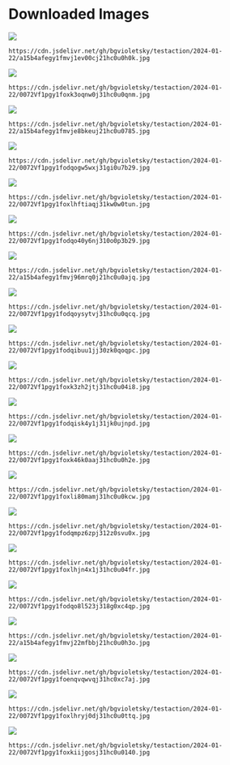 # Downloaded Images

![](https://cdn.jsdelivr.net/gh/bgvioletsky/testaction/2024-01-22/a15b4afegy1fmvj1ev00cj21hc0u0h0k.jpg)
```
https://cdn.jsdelivr.net/gh/bgvioletsky/testaction/2024-01-22/a15b4afegy1fmvj1ev00cj21hc0u0h0k.jpg
```
![](https://cdn.jsdelivr.net/gh/bgvioletsky/testaction/2024-01-22/0072Vf1pgy1foxk3oqnw0j31hc0u0qnm.jpg)
```
https://cdn.jsdelivr.net/gh/bgvioletsky/testaction/2024-01-22/0072Vf1pgy1foxk3oqnw0j31hc0u0qnm.jpg
```
![](https://cdn.jsdelivr.net/gh/bgvioletsky/testaction/2024-01-22/a15b4afegy1fmvje8bkeuj21hc0u0785.jpg)
```
https://cdn.jsdelivr.net/gh/bgvioletsky/testaction/2024-01-22/a15b4afegy1fmvje8bkeuj21hc0u0785.jpg
```
![](https://cdn.jsdelivr.net/gh/bgvioletsky/testaction/2024-01-22/0072Vf1pgy1fodqogw5wxj31gi0u7b29.jpg)
```
https://cdn.jsdelivr.net/gh/bgvioletsky/testaction/2024-01-22/0072Vf1pgy1fodqogw5wxj31gi0u7b29.jpg
```
![](https://cdn.jsdelivr.net/gh/bgvioletsky/testaction/2024-01-22/0072Vf1pgy1foxlhftiaqj31kw0w0tun.jpg)
```
https://cdn.jsdelivr.net/gh/bgvioletsky/testaction/2024-01-22/0072Vf1pgy1foxlhftiaqj31kw0w0tun.jpg
```
![](https://cdn.jsdelivr.net/gh/bgvioletsky/testaction/2024-01-22/0072Vf1pgy1fodqo40y6nj310o0p3b29.jpg)
```
https://cdn.jsdelivr.net/gh/bgvioletsky/testaction/2024-01-22/0072Vf1pgy1fodqo40y6nj310o0p3b29.jpg
```
![](https://cdn.jsdelivr.net/gh/bgvioletsky/testaction/2024-01-22/a15b4afegy1fmvj96mrq0j21hc0u0ajq.jpg)
```
https://cdn.jsdelivr.net/gh/bgvioletsky/testaction/2024-01-22/a15b4afegy1fmvj96mrq0j21hc0u0ajq.jpg
```
![](https://cdn.jsdelivr.net/gh/bgvioletsky/testaction/2024-01-22/0072Vf1pgy1fodqoysytvj31hc0u0qcq.jpg)
```
https://cdn.jsdelivr.net/gh/bgvioletsky/testaction/2024-01-22/0072Vf1pgy1fodqoysytvj31hc0u0qcq.jpg
```
![](https://cdn.jsdelivr.net/gh/bgvioletsky/testaction/2024-01-22/0072Vf1pgy1fodqibuu1jj30zk0qoqpc.jpg)
```
https://cdn.jsdelivr.net/gh/bgvioletsky/testaction/2024-01-22/0072Vf1pgy1fodqibuu1jj30zk0qoqpc.jpg
```
![](https://cdn.jsdelivr.net/gh/bgvioletsky/testaction/2024-01-22/0072Vf1pgy1foxk3zh2jtj31hc0u04i8.jpg)
```
https://cdn.jsdelivr.net/gh/bgvioletsky/testaction/2024-01-22/0072Vf1pgy1foxk3zh2jtj31hc0u04i8.jpg
```
![](https://cdn.jsdelivr.net/gh/bgvioletsky/testaction/2024-01-22/0072Vf1pgy1fodqisk4y1j31jk0ujnpd.jpg)
```
https://cdn.jsdelivr.net/gh/bgvioletsky/testaction/2024-01-22/0072Vf1pgy1fodqisk4y1j31jk0ujnpd.jpg
```
![](https://cdn.jsdelivr.net/gh/bgvioletsky/testaction/2024-01-22/0072Vf1pgy1foxk46k0aaj31hc0u0h2e.jpg)
```
https://cdn.jsdelivr.net/gh/bgvioletsky/testaction/2024-01-22/0072Vf1pgy1foxk46k0aaj31hc0u0h2e.jpg
```
![](https://cdn.jsdelivr.net/gh/bgvioletsky/testaction/2024-01-22/0072Vf1pgy1foxli80mamj31hc0u0kcw.jpg)
```
https://cdn.jsdelivr.net/gh/bgvioletsky/testaction/2024-01-22/0072Vf1pgy1foxli80mamj31hc0u0kcw.jpg
```
![](https://cdn.jsdelivr.net/gh/bgvioletsky/testaction/2024-01-22/0072Vf1pgy1fodqmpz6zpj312z0svu0x.jpg)
```
https://cdn.jsdelivr.net/gh/bgvioletsky/testaction/2024-01-22/0072Vf1pgy1fodqmpz6zpj312z0svu0x.jpg
```
![](https://cdn.jsdelivr.net/gh/bgvioletsky/testaction/2024-01-22/0072Vf1pgy1foxlhjn4x1j31hc0u04fr.jpg)
```
https://cdn.jsdelivr.net/gh/bgvioletsky/testaction/2024-01-22/0072Vf1pgy1foxlhjn4x1j31hc0u04fr.jpg
```
![](https://cdn.jsdelivr.net/gh/bgvioletsky/testaction/2024-01-22/0072Vf1pgy1fodqo8l523j318g0xc4qp.jpg)
```
https://cdn.jsdelivr.net/gh/bgvioletsky/testaction/2024-01-22/0072Vf1pgy1fodqo8l523j318g0xc4qp.jpg
```
![](https://cdn.jsdelivr.net/gh/bgvioletsky/testaction/2024-01-22/a15b4afegy1fmvj22mfbbj21hc0u0h3o.jpg)
```
https://cdn.jsdelivr.net/gh/bgvioletsky/testaction/2024-01-22/a15b4afegy1fmvj22mfbbj21hc0u0h3o.jpg
```
![](https://cdn.jsdelivr.net/gh/bgvioletsky/testaction/2024-01-22/0072Vf1pgy1foenqvqwvqj31hc0xc7aj.jpg)
```
https://cdn.jsdelivr.net/gh/bgvioletsky/testaction/2024-01-22/0072Vf1pgy1foenqvqwvqj31hc0xc7aj.jpg
```
![](https://cdn.jsdelivr.net/gh/bgvioletsky/testaction/2024-01-22/0072Vf1pgy1foxlhryj0dj31hc0u0ttq.jpg)
```
https://cdn.jsdelivr.net/gh/bgvioletsky/testaction/2024-01-22/0072Vf1pgy1foxlhryj0dj31hc0u0ttq.jpg
```
![](https://cdn.jsdelivr.net/gh/bgvioletsky/testaction/2024-01-22/0072Vf1pgy1foxkiijgosj31hc0u0140.jpg)
```
https://cdn.jsdelivr.net/gh/bgvioletsky/testaction/2024-01-22/0072Vf1pgy1foxkiijgosj31hc0u0140.jpg
```

